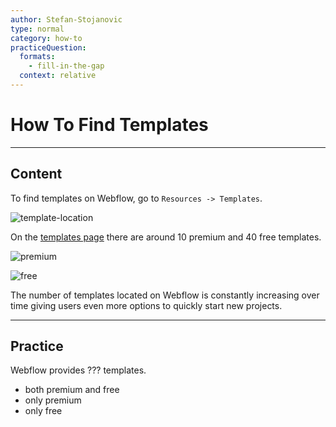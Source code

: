 ```yaml
---
author: Stefan-Stojanovic
type: normal
category: how-to
practiceQuestion:
  formats:
    - fill-in-the-gap
  context: relative
---
```


# How To Find Templates


---

## Content

To find templates on Webflow, go to `Resources -> Templates`.

![template-location](https://img.enkipro.com/da1735dbc722a9dde4474c4595b3cb6d.png)

On the [templates page](https://webflow.com/templates) there are around 10 premium and 40 free templates.

![premium](https://img.enkipro.com/9dc4099fb5095df7479d95766eab8e8e.png)

![free](https://img.enkipro.com/473aa0fa1dcecf8340e3197c4d6f4735.png)

The number of templates located on Webflow is constantly increasing over time giving users even more options to quickly start new projects.


---

## Practice

Webflow provides ??? templates.

- both premium and free
- only premium
- only free
 
